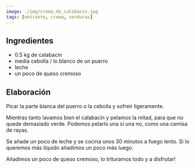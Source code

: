 ```yaml
---
image: ./img/crema_de_calabacin.jpg
tags: [entrante, crema, verduras]
---
```


## Ingredientes

- 0.5 kg de calabacín
- media cebolla / lo blanco de un puerro
- leche
- un poco de queso cremoso

## Elaboración

Picar la parte blanca del puerro o la cebolla y sofreír ligeramente.

Mientras tanto lavamos bien el calabacín y pelamos la mitad, para que no quede demasiado verde. Podemos pelarlo una sí una no, como una camisa de rayas.

Se añade un poco de leche y se cocina unos 30 minutos a fuego lento. Si lo queremos más líquido añadimos un poco más luego.

Añadimos un poco de queso cremoso, lo trituramos todo y a disfrutar!
